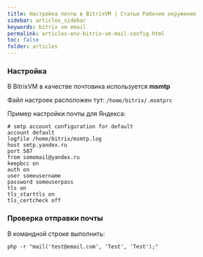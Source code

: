 ```yaml
---
title: Настройка почты в BitrixVM | Статьи Рабочее окружение
sidebar: articles_sidebar
keywords: bitrix vm email
permalink: articles-env-bitrix-vm-mail-config.html
toc: false
folder: articles
---
```


### Настройка

В BitrixVM в качестве почтовика используется **msmtp**

Файл настроек расположен тут: ```/home/bitrix/.msmtprc```

Пример настройки почты для Яндекса:

```
# smtp account configuration for default
account default
logfile /home/bitrix/msmtp.log
host smtp.yandex.ru
port 587
from somemail@yandex.ru
keepbcc on
auth on
user someusername
password someuserpass
tls on
tls_starttls on
tls_certcheck off
```

### Проверка отправки почты

В командной строке выполнить:

```
php -r "mail('test@email.com', 'Test', 'Test');"
```
